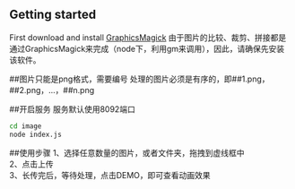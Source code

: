 ## Getting started
First download and install [GraphicsMagick](http://www.graphicsmagick.org/)
由于图片的比较、裁剪、拼接都是通过GraphicsMagick来完成（node下，利用gm来调用），因此，请确保先安装该软件。

##图片只能是png格式，需要编号
处理的图片必须是有序的，即##1.png，##2.png，...，##n.png

##开启服务
服务默认使用8092端口

```Bash
cd image
node index.js
```

##使用步骤
1、选择任意数量的图片，或者文件夹，拖拽到虚线框中<br>
2、点击上传<br>
3、长传完后，等待处理，点击DEMO，即可查看动画效果<br>
